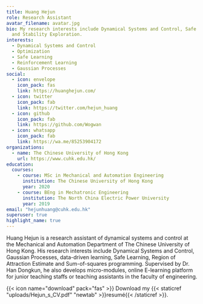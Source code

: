 ```yaml
---
title: Huang Hejun
role: Research Assistant
avatar_filename: avatar.jpg
bio: My research interests include Dynamical Systems and Control, Safe Learning
  and Stability Exploration.
interests:
  - Dynamical Systems and Control
  - Optimization
  - Safe Learning
  - Reinforcement Learning
  - Gaussian Processes
social:
  - icon: envelope
    icon_pack: fas
    link: https://huanghejun.com/
  - icon: twitter
    icon_pack: fab
    link: https://twitter.com/hejun_huang
  - icon: github
    icon_pack: fab
    link: https://github.com/Wogwan
  - icon: whatsapp
    icon_pack: fab
    link: https://wa.me/85253904172
organizations:
  - name: The Chinese University of Hong Kong
    url: https://www.cuhk.edu.hk/
education:
  courses:
    - course: MSc in Mechanical and Automation Engineering
      institution: The Chinese University of Hong Kong
      year: 2020
    - course: BEng in Mechatronic Engineering
      institution: The North China Electric Power University
      year: 2019
email: "hejunhuang@cuhk.edu.hk"
superuser: true
highlight_name: true
---
```

Huang Hejun is a research assistant of dynamical systems and control at the Mechanical and Automation Department of The Chinese University of Hong Kong. His research interests include Dynamical Systems and Control, Gaussian Processes, data-driven learning, Safe Learning, Region of Attraction Estimate and Sum-of-squares programming. Supervised by Dr. Han Dongkun, he also develops micro-modules, online E-learning platform for junior teaching staffs or teaching assistants in the faculty of engineering.

{{< icon name="download" pack="fas" >}} Download my {{< staticref "uploads/Hejun_s_CV.pdf" "newtab" >}}resumé{{< /staticref >}}.